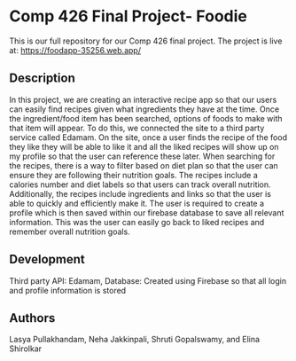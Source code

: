 # Comp 426 Final Project- Foodie

This is our full repository for our Comp 426 final project.
The project is live at: https://foodapp-35256.web.app/

## Description

In this project, we are creating an interactive recipe app so that our users can easily find recipes given what ingredients they have at the time. Once the ingredient/food item has been searched, options of foods to make with that item will appear. To do this, we connected the site to a third party service called Edamam. On the site, once a user finds the recipe of the food they like they will be able to like it and all the liked recipes will show up on my profile so that the user can reference these later. When searching for the recipes, there is a way to filter based on diet plan so that the user can ensure they are following their nutrition goals. The recipes include a calories number and diet labels so that users can track overall nutrition. Additionally, the recipes include ingredients and links so that the user is able to quickly and efficiently make it. The user is required to create a profile which is then saved within our firebase database to save all relevant information. This was the user can easily go back to liked recipes and remember overall nutrition goals.

## Development
Third party API: Edamam,
Database: Created using Firebase so that all login and profile information is stored

## Authors

Lasya Pullakhandam,
Neha Jakkinpali,
Shruti Gopalswamy, and 
Elina Shirolkar 




